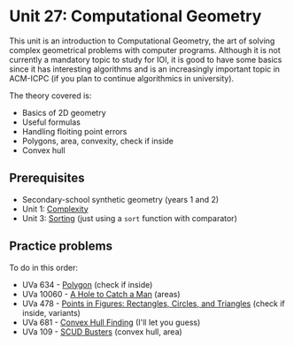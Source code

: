# Unit 27: Computational Geometry
This unit is an introduction to Computational Geometry, the art of solving complex geometrical problems with computer programs. Although it is not currently a mandatory topic to study for IOI, it is good to have some basics since it has interesting algorithms and is an increasingly important topic in ACM-ICPC (if you plan to continue algorithmics in university).

The theory covered is:
- Basics of 2D geometry
- Useful formulas
- Handling floiting point errors
- Polygons, area, convexity, check if inside
- Convex hull

## Prerequisites
- Secondary-school synthetic geometry (years 1 and 2)
- Unit 1: [Complexity](../01-complexity)
- Unit 3: [Sorting](../03-sorting) (just using a `sort` function with comparator)

## Practice problems

To do in this order:
- UVa 634 - [Polygon](https://uva.onlinejudge.org/external/6/634.pdf) (check if inside)
- UVa 10060 - [A Hole to Catch a Man](https://uva.onlinejudge.org/external/100/10060.pdf) (areas)
- UVa 478 - [Points in Figures: Rectangles, Circles, and Triangles](https://uva.onlinejudge.org/external/4/478.pdf) (check if inside, variants)
- UVa 681 - [Convex Hull Finding](https://uva.onlinejudge.org/external/6/681.pdf) (I'll let you guess)
- UVa 109 - [SCUD Busters](https://uva.onlinejudge.org/external/1/109.pdf) (convex hull, area)
